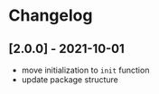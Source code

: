 # Changelog

## [2.0.0] - 2021-10-01
- move initialization to `init` function
- update package structure